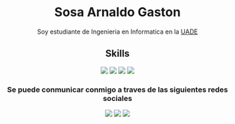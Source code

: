 <div align="center">
    <h1>Sosa Arnaldo Gaston</h1>
</div>

<div align="center">
   Soy estudiante de Ingenieria en Informatica en la <a href="https://www.uade.edu.ar/">UADE</a>
</div>

<div align="center">
    <h2>Skills</h2>
    <img src="https://img.shields.io/badge/Python-3776AB?style=for-the-badge&logo=python&logoColor=white">
    <img src="https://img.shields.io/badge/JavaScript-F7DF1E?style=for-the-badge&logo=javascript&logoColor=black">
    <img src="https://img.shields.io/badge/HTML5-E34F26?style=for-the-badge&logo=html5&logoColor=white">
    <img src="https://img.shields.io/badge/CSS3-1572B6?style=for-the-badge&logo=css3&logoColor=white">
</div>


<div align="center">
    <h3>Se puede conmunicar conmigo a traves de las siguientes redes sociales</h3>
</div>

<!-- BADGES -->
<div align="center"><a href="https://www.linkedin.com/in/nicolasfmorel/"><img src="https://img.shields.io/badge/LinkedIn-0077B5?style=for-the-badge&logo=linkedin&logoColor=white"></a>
<a href="mailto:ag.sosa96@gmail.com"><img src="https://img.shields.io/badge/Gmail-D14836?style=for-the-badge&logo=gmail&logoColor=white"></a>
<a href="https://www.instagram.com/gaston_sosa96/"><img src="https://img.shields.io/badge/Instagram-E4405F?style=for-the-badge&logo=instagram&logoColor=whitee"></a>
</div>

